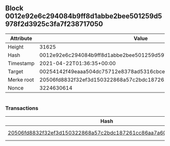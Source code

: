 ## Block 0012e92e6c294084b9ff8d1abbe2bee501259d5978f2d3925c3fa7f238717050

Attribute | Value
--- | ---
Height | 31625
Hash | 0012e92e6c294084b9ff8d1abbe2bee501259d5978f2d3925c3fa7f238717050
Timestamp | 2021-04-22T01:36:35+00:00
Target | 00254142f49eaaa504dc75712e8378ad5316cbcead634704b3734b6271167cc4
Merke root | 20506fd8832f32ef3d150322868a57c2bdc187261cc86aa7a609e4722917f3bf
Nonce | 3224630614

```

```

### Transactions

Hash | Amount
--- | ---
[20506fd8832f32ef3d150322868a57c2bdc187261cc86aa7a609e4722917f3bf](20506fd8832f32ef3d150322868a57c2bdc187261cc86aa7a609e4722917f3bf.md) | 10.00000000 SKEPTI 
